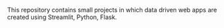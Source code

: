 This repository contains small projects in which data driven web apps are created using Streamlit, Python, Flask.
